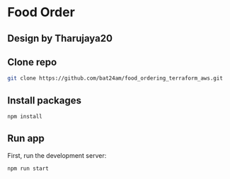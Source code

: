 # Food Order
## Design by Tharujaya20

## Clone repo

```bash
git clone https://github.com/bat24am/food_ordering_terraform_aws.git
```

## Install packages

```bash
npm install
```

## Run app

First, run the development server:

```bash
npm run start
```

